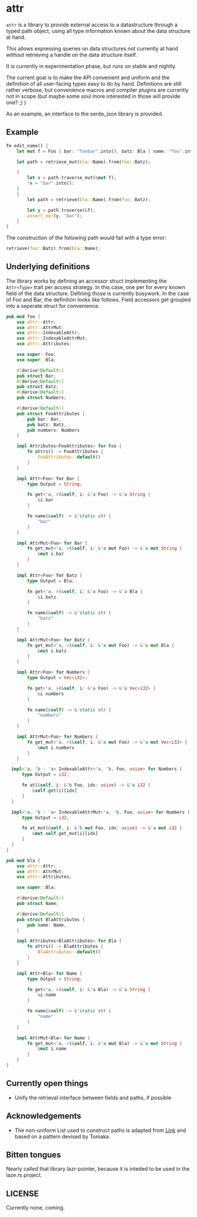 # attr

`attr` is a library to provide external access to a datastructure through a
typed path object, using all type information known about the data
structure at hand.

This allows expressing queries on data structures not currently at hand without
retrieving a handle on the data structure itself.

It is currently in experimentation phase, but runs on stable and nightly.

The current goal is to make the API convenient and uniform and the definition
of all user-facing types easy to do by hand. Definitions are still rather
verbose, but convenience macros and compiler plugins are currently not in scope
(but maybe some soul more interested in those will provide one? ;) )

As an example, an interface to the serde_json library is provided.

## Example

```rust
fn edit_name() {
    let mut f = Foo { bar: "foobar".into(), batz: Bla { name: "foo".into() }, numbers: vec![] };

    let path = retrieve_mut(bla::Name).from(foo::Batz);

    {
        let x = path.traverse_mut(&mut f);
        *x = "bar".into();
    }
    {
        let path = retrieve(bla::Name).from(foo::Batz);

        let y = path.traverse(&f);
        assert_eq!(y, "bar");
    }
}
```

The construction of the following path would fail with a type error:

```rust
retrieve(foo::Batz).from(bla::Name);
```

## Underlying definitions

The library works by defining an accessor struct implementing the `Attr<Type>`
trait per access strategy. In this case, one per for every known field of the
data structure. Defining those is currently busywork. In the case of Foo and Bar,
the definition looks like follows. Field accessors get grouped into a seperate struct for convenience.

```rust
pub mod foo {
    use attr::Attr;
    use attr::AttrMut;
    use attr::IndexableAttr;
    use attr::IndexableAttrMut;
    use attr::Attributes;

    use super::Foo;
    use super::Bla;

    #[derive(Default)]
    pub struct Bar;
    #[derive(Default)]
    pub struct Batz;
    #[derive(Default)]
    pub struct Numbers;

    #[derive(Default)]
    pub struct FooAttributes {
        pub bar: Bar,
        pub batz: Batz,
        pub numbers: Numbers
    }

    impl Attributes<FooAttributes> for Foo {
        fn attrs() -> FooAttributes {
            FooAttributes::default()
        }
    }

    impl Attr<Foo> for Bar {
        type Output = String;

        fn get<'a, >(&self, i: &'a Foo) -> &'a String {
            &i.bar
        }

        fn name(&self) -> &'static str {
            "bar"
        }
    }

    impl AttrMut<Foo> for Bar {
        fn get_mut<'a, >(&self, i: &'a mut Foo) -> &'a mut String {
            &mut i.bar
        }
    }

    impl Attr<Foo> for Batz {
        type Output = Bla;

        fn get<'a, >(&self, i: &'a Foo) -> &'a Bla {
            &i.batz
        }

        fn name(&self) -> &'static str {
            "batz"
        }
    }

    impl AttrMut<Foo> for Batz {
        fn get_mut<'a, >(&self, i: &'a mut Foo) -> &'a mut Bla {
            &mut i.batz
        }
    }

    impl Attr<Foo> for Numbers {
        type Output = Vec<i32>;

        fn get<'a, >(&self, i: &'a Foo) -> &'a Vec<i32> {
            &i.numbers
        }

        fn name(&self) -> &'static str {
            "numbers"
        }
    }

    impl AttrMut<Foo> for Numbers {
        fn get_mut<'a, >(&self, i: &'a mut Foo) -> &'a mut Vec<i32> {
            &mut i.numbers
        }
    }

  impl<'a, 'b : 'a> IndexableAttr<'a, 'b, Foo, usize> for Numbers {
      type Output = i32;

      fn at(&self, i: &'b Foo, idx: usize) -> &'a i32 {
          &self.get(i)[idx]
      }
  }

  impl<'a, 'b : 'a> IndexableAttrMut<'a, 'b, Foo, usize> for Numbers {
      type Output = i32;

      fn at_mut(&self, i: &'b mut Foo, idx: usize) -> &'a mut i32 {
          &mut self.get_mut(i)[idx]
      }
  }
}

pub mod bla {
    use attr::Attr;
    use attr::AttrMut;
    use attr::Attributes;

    use super::Bla;

    #[derive(Default)]
    pub struct Name;

    #[derive(Default)]
    pub struct BlaAttributes {
        pub name: Name,
    }

    impl Attributes<BlaAttributes> for Bla {
        fn attrs() -> BlaAttributes {
            BlaAttributes::default()
        }
    }

    impl Attr<Bla> for Name {
        type Output = String;

        fn get<'a, >(&self, i: &'a Bla) -> &'a String {
            &i.name
        }

        fn name(&self) -> &'static str {
            "name"
        }
    }

    impl AttrMut<Bla> for Name {
        fn get_mut<'a, >(&self, i: &'a mut Bla) -> &'a mut String {
            &mut i.name
        }
    }
}
```

## Currently open things

* Unify the retrieval interface between fields and paths, if possible

## Acknowledgements

* The non-uniform List used to construct paths is adapted from [Link](src.codes) and based on a pattern devised by Tomaka.

## Bitten tongues

Nearly called that library lazr-pointer, because it is inteded to be used in the
laze.rs project.

## LICENSE

Currently none, coming.
